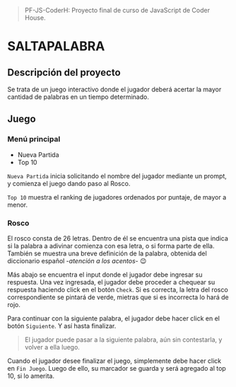 > PF-JS-CoderH: Proyecto final de curso de JavaScript de Coder House.
# SALTAPALABRA

## Descripción del proyecto
Se trata de un juego interactivo donde el jugador deberá acertar la mayor cantidad de palabras en un tiempo determinado.

## Juego

### Menú principal
- Nueva Partida
- Top 10

`Nueva Partida` inicia solicitando el nombre del jugador mediante un prompt, y comienza el juego dando paso al Rosco.

`Top 10` muestra el ranking de jugadores ordenados por puntaje, de mayor a menor.

### Rosco
El rosco consta de 26 letras. Dentro de él se encuentra una pista que indica si la palabra a adivinar comienza con esa letra, o si forma parte de ella. También se muestra una breve definición de la palabra, obtenida del diccionario español -*atención a los acentos*- 😉  

Más abajo se encuentra el input donde el jugador debe ingresar su respuesta.
Una vez ingresada, el jugador debe proceder a chequear su respuesta haciendo click en el botón `Check`. Si es correcta, la letra del rosco correspondiente se pintará de verde, mietras que si es incorrecta lo hará de rojo.

Para continuar con la siguiente palabra, el jugador debe hacer click en el botón `Siguiente`. Y así hasta finalizar.
>El jugador puede pasar a la siguiente palabra, aún sin contestarla, y volver a ella luego.

Cuando el jugador desee finalizar el juego, simplemente debe hacer click en `Fin Juego`. Luego de ello, su marcador se guarda y será agregado al top 10, si lo amerita.

